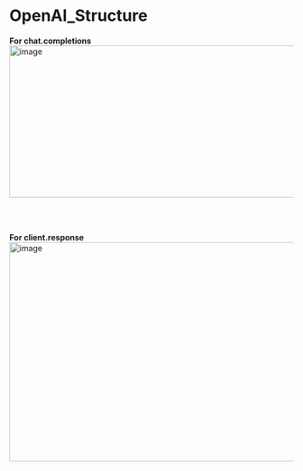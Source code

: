 # OpenAI_Structure

**For chat.completions**
<img width="646" height="269" alt="image" src="https://github.com/user-attachments/assets/6c7b2086-ed9b-4b1d-9c51-258157253b17" />

<br><br>

**For client.response**
<img width="531" height="388" alt="image" src="https://github.com/user-attachments/assets/15626a8f-30e1-4598-90d4-d2e06503b2ef" />
